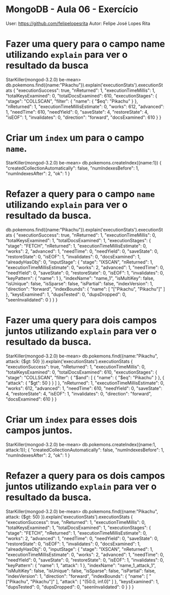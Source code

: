 # MongoDB - Aula 06 - Exercício
User: https://github.com/felipelopesrita
Autor: Felipe José Lopes Rita

# Fazer uma query para o campo name utilizando `explain` para ver o resultado da busca
StarKiller(mongod-3.2.0) be-mean> db.pokemons.find({name:"Pikachu"}).explain('executionStats').executionStats
{
  "executionSuccess": true,
  "nReturned": 1,
  "executionTimeMillis": 1,
  "totalKeysExamined": 0,
  "totalDocsExamined": 610,
  "executionStages": {
    "stage": "COLLSCAN",
    "filter": {
      "name": {
        "$eq": "Pikachu"
      }
    },
    "nReturned": 1,
    "executionTimeMillisEstimate": 0,
    "works": 612,
    "advanced": 1,
    "needTime": 610,
    "needYield": 0,
    "saveState": 4,
    "restoreState": 4,
    "isEOF": 1,
    "invalidates": 0,
    "direction": "forward",
    "docsExamined": 610
  }
}

# Criar um `index` um para o campo `name`.
StarKiller(mongod-3.2.0) be-mean> db.pokemons.createIndex({name:1})
{
  "createdCollectionAutomatically": false,
  "numIndexesBefore": 1,
  "numIndexesAfter": 2,
  "ok": 1
}

# Refazer a query para o campo `name` utilizando `explain` para ver o resultado da busca.
db.pokemons.find({name:"Pikachu"}).explain('executionStats').executionStats
{
  "executionSuccess": true,
  "nReturned": 1,
  "executionTimeMillis": 0,
  "totalKeysExamined": 1,
  "totalDocsExamined": 1,
  "executionStages": {
    "stage": "FETCH",
    "nReturned": 1,
    "executionTimeMillisEstimate": 0,
    "works": 2,
    "advanced": 1,
    "needTime": 0,
    "needYield": 0,
    "saveState": 0,
    "restoreState": 0,
    "isEOF": 1,
    "invalidates": 0,
    "docsExamined": 1,
    "alreadyHasObj": 0,
    "inputStage": {
      "stage": "IXSCAN",
      "nReturned": 1,
      "executionTimeMillisEstimate": 0,
      "works": 2,
      "advanced": 1,
      "needTime": 0,
      "needYield": 0,
      "saveState": 0,
      "restoreState": 0,
      "isEOF": 1,
      "invalidates": 0,
      "keyPattern": {
        "name": 1
      },
      "indexName": "name_1",
      "isMultiKey": false,
      "isUnique": false,
      "isSparse": false,
      "isPartial": false,
      "indexVersion": 1,
      "direction": "forward",
      "indexBounds": {
        "name": [
          "[\"Pikachu\", \"Pikachu\"]"
        ]
      },
      "keysExamined": 1,
      "dupsTested": 0,
      "dupsDropped": 0,
      "seenInvalidated": 0
    }
  }
}

# Fazer uma query para dois campos juntos utilizando `explain` para ver o resultado da busca.
StarKiller(mongod-3.2.0) be-mean> db.pokemons.find({name:"Pikachu", attack: {$gt: 50} }).explain('executionStats').executionStats
{
  "executionSuccess": true,
  "nReturned": 1,
  "executionTimeMillis": 0,
  "totalKeysExamined": 0,
  "totalDocsExamined": 610,
  "executionStages": {
    "stage": "COLLSCAN",
    "filter": {
      "$and": [
        {
          "name": {
            "$eq": "Pikachu"
          }
        },
        {
          "attack": {
            "$gt": 50
          }
        }
      ]
    },
    "nReturned": 1,
    "executionTimeMillisEstimate": 0,
    "works": 612,
    "advanced": 1,
    "needTime": 610,
    "needYield": 0,
    "saveState": 4,
    "restoreState": 4,
    "isEOF": 1,
    "invalidates": 0,
    "direction": "forward",
    "docsExamined": 610
  }
}

# Criar um `index` para esses dois campos juntos.
StarKiller(mongod-3.2.0) be-mean> db.pokemons.createIndex({name:1, attack:1});
{
  "createdCollectionAutomatically": false,
  "numIndexesBefore": 1,
  "numIndexesAfter": 2,
  "ok": 1
}

# Refazer a query para os dois campos juntos utilizando `explain` para ver o resultado da busca.
StarKiller(mongod-3.2.0) be-mean> db.pokemons.find({name:"Pikachu", attack: {$gt: 50} }).explain('executionStats').executionStats
{
  "executionSuccess": true,
  "nReturned": 1,
  "executionTimeMillis": 0,
  "totalKeysExamined": 1,
  "totalDocsExamined": 1,
  "executionStages": {
    "stage": "FETCH",
    "nReturned": 1,
    "executionTimeMillisEstimate": 0,
    "works": 2,
    "advanced": 1,
    "needTime": 0,
    "needYield": 0,
    "saveState": 0,
    "restoreState": 0,
    "isEOF": 1,
    "invalidates": 0,
    "docsExamined": 1,
    "alreadyHasObj": 0,
    "inputStage": {
      "stage": "IXSCAN",
      "nReturned": 1,
      "executionTimeMillisEstimate": 0,
      "works": 2,
      "advanced": 1,
      "needTime": 0,
      "needYield": 0,
      "saveState": 0,
      "restoreState": 0,
      "isEOF": 1,
      "invalidates": 0,
      "keyPattern": {
        "name": 1,
        "attack": 1
      },
      "indexName": "name_1_attack_1",
      "isMultiKey": false,
      "isUnique": false,
      "isSparse": false,
      "isPartial": false,
      "indexVersion": 1,
      "direction": "forward",
      "indexBounds": {
        "name": [
          "[\"Pikachu\", \"Pikachu\"]"
        ],
        "attack": [
          "(50.0, inf.0]"
        ]
      },
      "keysExamined": 1,
      "dupsTested": 0,
      "dupsDropped": 0,
      "seenInvalidated": 0
    }
  }
}
